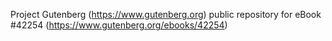 Project Gutenberg (https://www.gutenberg.org) public repository for eBook #42254 (https://www.gutenberg.org/ebooks/42254)
